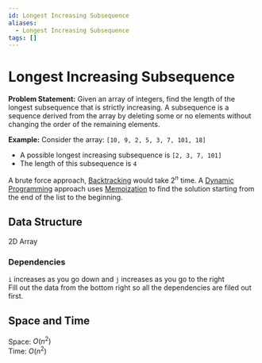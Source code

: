 ```yaml
---
id: Longest Increasing Subsequence
aliases:
  - Longest Increasing Subsequence
tags: []
---
```


# Longest Increasing Subsequence
**Problem Statement:** Given an array of integers, find the length of the longest subsequence that is strictly increasing. A subsequence is a sequence derived from the array by deleting some or no elements without changing the order of the remaining elements.

**Example:** Consider the array: `[10, 9, 2, 5, 3, 7, 101, 18]`

- A possible longest increasing subsequence is `[2, 3, 7, 101]`
- The length of this subsequence is `4`

A brute force approach, [Backtracking](notes/Backtracking.md) would take $2^n$ time. A [Dynamic Programming](notes/Dynamic%20Programming.md) approach uses [Memoization](notes/Memoization.md) to find the solution starting from the end of the list to the beginning.  

## Data Structure
2D Array 
### Dependencies 
`i` increases as you go down and `j` increases as you go to the right   
Fill out the data from the bottom right so all the dependencies are filed out first.  

## Space and Time 
Space: $O(n^2)$  
Time: $O(n^2)$

